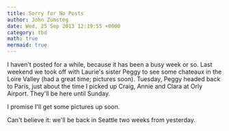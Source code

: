 ```yaml
---
title: Sorry for No Posts
author: John Zumsteg
date: Wed, 25 Sep 2013 12:19:55 +0000
category: tbd
math: true
mermaid: true
---
```

I haven't posted for a while, because it has been a busy week or so. Last weekend we took off with Laurie's sister Peggy to see some chateaux in the Loire Valley (had a great time; pictures soon). Tuesday, Peggy headed back to Paris, just about the time I picked up Craig, Annie and Clara at Orly Airport. They'll be here until Sunday.

I promise I'll get some pictures up soon.

Can't believe it: we'll be back in Seattle two weeks from yesterday.
